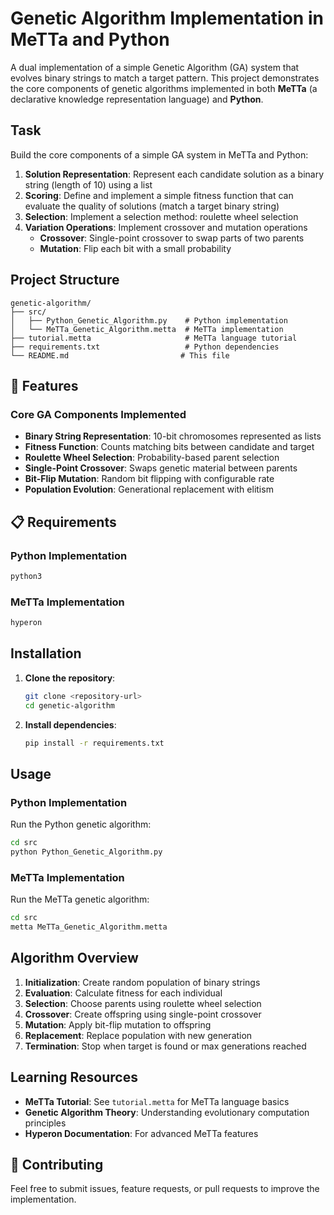 # Genetic Algorithm Implementation in MeTTa and Python

A dual implementation of a simple Genetic Algorithm (GA) system that evolves binary strings to match a target pattern. This project demonstrates the core components of genetic algorithms implemented in both **MeTTa** (a declarative knowledge representation language) and **Python**.

## Task

Build the core components of a simple GA system in MeTTa and Python:

1. **Solution Representation**: Represent each candidate solution as a binary string (length of 10) using a list
2. **Scoring**: Define and implement a simple fitness function that can evaluate the quality of solutions (match a target binary string)
3. **Selection**: Implement a selection method: roulette wheel selection
4. **Variation Operations**: Implement crossover and mutation operations
   - **Crossover**: Single-point crossover to swap parts of two parents
   - **Mutation**: Flip each bit with a small probability

## Project Structure

```
genetic-algorithm/
├── src/
│   ├── Python_Genetic_Algorithm.py    # Python implementation
│   └── MeTTa_Genetic_Algorithm.metta  # MeTTa implementation
├── tutorial.metta                     # MeTTa language tutorial
├── requirements.txt                   # Python dependencies
└── README.md                         # This file
```

## 🚀 Features

### Core GA Components Implemented

- **Binary String Representation**: 10-bit chromosomes represented as lists
- **Fitness Function**: Counts matching bits between candidate and target
- **Roulette Wheel Selection**: Probability-based parent selection
- **Single-Point Crossover**: Swaps genetic material between parents
- **Bit-Flip Mutation**: Random bit flipping with configurable rate
- **Population Evolution**: Generational replacement with elitism


## 📋 Requirements

### Python Implementation
```bash
python3
```

### MeTTa Implementation
```bash
hyperon
```

## Installation

1. **Clone the repository**:
   ```bash
   git clone <repository-url>
   cd genetic-algorithm
   ```

2. **Install dependencies**:
   ```bash
   pip install -r requirements.txt
   ```

## Usage

### Python Implementation

Run the Python genetic algorithm:

```bash
cd src
python Python_Genetic_Algorithm.py
```


### MeTTa Implementation

Run the MeTTa genetic algorithm:

```bash
cd src
metta MeTTa_Genetic_Algorithm.metta
```

## Algorithm Overview

1. **Initialization**: Create random population of binary strings
2. **Evaluation**: Calculate fitness for each individual
3. **Selection**: Choose parents using roulette wheel selection
4. **Crossover**: Create offspring using single-point crossover
5. **Mutation**: Apply bit-flip mutation to offspring
6. **Replacement**: Replace population with new generation
7. **Termination**: Stop when target is found or max generations reached

## Learning Resources

- **MeTTa Tutorial**: See `tutorial.metta` for MeTTa language basics
- **Genetic Algorithm Theory**: Understanding evolutionary computation principles
- **Hyperon Documentation**: For advanced MeTTa features

## 🤝 Contributing

Feel free to submit issues, feature requests, or pull requests to improve the implementation.
